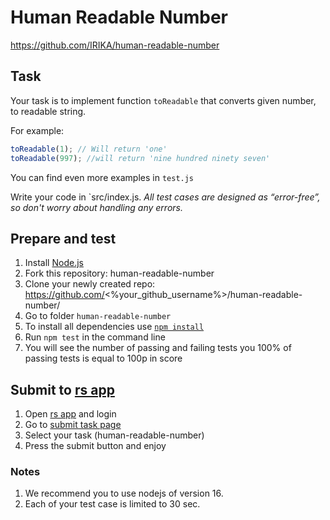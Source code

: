 # Human Readable Number

<https://github.com/IRIKA/human-readable-number>

## Task

Your task is to implement function `toReadable` that converts given number, to readable string.

For example:

```js
toReadable(1); // Will return 'one'
toReadable(997); //will return 'nine hundred ninety seven'
```

You can find even more examples in `test.js`

Write your code in `src/index.js.
_All test cases are designed as “error-free”, so don't worry about handling any errors._

## Prepare and test

1. Install [Node.js](https://nodejs.org/en/download/)
2. Fork this repository: human-readable-number
3. Clone your newly created repo: https://github.com/<%your_github_username%>/human-readable-number/
4. Go to folder `human-readable-number`
5. To install all dependencies use [`npm install`](https://docs.npmjs.com/cli/install)
6. Run `npm test` in the command line
7. You will see the number of passing and failing tests you 100% of passing tests is equal to 100p in score

## Submit to [rs app](https://app.rs.school)

1. Open [rs app](https://app.rs.school) and login
2. Go to [submit task page](https://app.rs.school/course/student/auto-test?course=rs-2020-q1)
3. Select your task (human-readable-number)
4. Press the submit button and enjoy

### Notes

1. We recommend you to use nodejs of version 16.
2. Each of your test case is limited to 30 sec.
